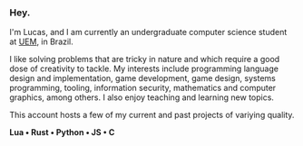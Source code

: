 ### Hey.

I'm Lucas, and I am currently an undergraduate computer science student at [UEM](http://www.uem.br/), in Brazil.

I like solving problems that are tricky in nature and which require a good dose of creativity to tackle. My interests include programming language design and implementation, game development, game design, systems programming, tooling, information security, mathematics and computer graphics, among others. I also enjoy teaching and learning new topics.

This account hosts a few of my current and past projects of variying quality.

**Lua • Rust • Python • JS • C**
<!--
**LucasWolschick/LucasWolschick** is a ✨ _special_ ✨ repository because its `README.md` (this file) appears on your GitHub profile.

Here are some ideas to get you started:

- 🔭 I’m currently working on ...
- 🌱 I’m currently learning ...
- 👯 I’m looking to collaborate on ...
- 🤔 I’m looking for help with ...
- 💬 Ask me about ...
- 📫 How to reach me: ...
- 😄 Pronouns: ...
- ⚡ Fun fact: ...
-->
